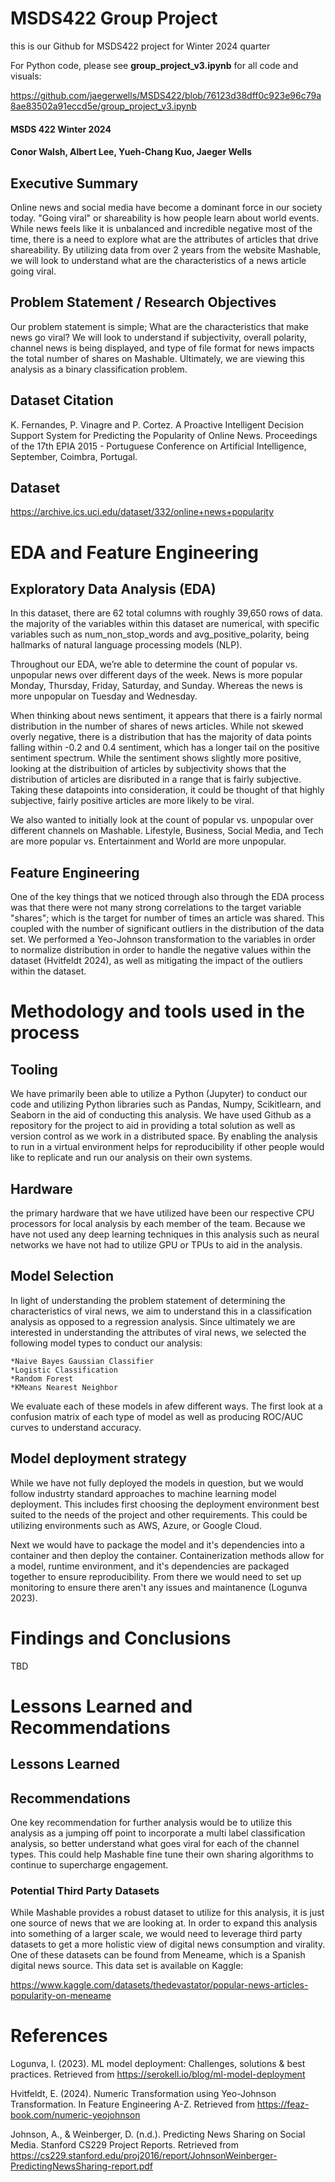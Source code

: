 # MSDS422 Group Project

this is our Github for MSDS422 project for Winter 2024 quarter

For Python code, please see **group_project_v3.ipynb** for all code and visuals:

https://github.com/jaegerwells/MSDS422/blob/76123d38dff0c923e96c79a8ae83502a91eccd5e/group_project_v3.ipynb 

#### MSDS 422 Winter 2024

#### Conor Walsh, Albert Lee, Yueh-Chang Kuo, Jaeger Wells

## Executive Summary

Online news and social media have become a dominant force in our society today. "Going viral" or shareability is how people learn about world events. While news feels like it is unbalanced and incredible negative most of the time, there is a need to explore what are the attributes of articles that drive shareability. By utilizing data from over 2 years from the website Mashable, we will look to understand what are the characteristics of a news article going viral. 

## Problem Statement / Research Objectives

Our problem statement is simple; What are the characteristics that make news go viral? We will look to understand if subjectivity, overall polarity, channel news is being displayed, and type of file format for news impacts the total number of shares on Mashable. Ultimately, we are viewing this analysis as a binary classification problem.

## Dataset Citation

K. Fernandes, P. Vinagre and P. Cortez. A Proactive Intelligent Decision
Support System for Predicting the Popularity of Online News. Proceedings
of the 17th EPIA 2015 - Portuguese Conference on Artificial Intelligence,
September, Coimbra, Portugal.

## Dataset

https://archive.ics.uci.edu/dataset/332/online+news+popularity

# EDA and Feature Engineering

## Exploratory Data Analysis (EDA)

In this dataset, there are 62 total columns with roughly 39,650 rows of data. the majority of the variables within this dataset are numerical, with specific variables such as num_non_stop_words and avg_positive_polarity, being hallmarks of natural language processing models (NLP).

Throughout our EDA, we’re able to determine the count of popular vs. unpopular news over different days of the week. News is more popular Monday, Thursday, Friday, Saturday, and Sunday. Whereas the news is more unpopular on Tuesday and Wednesday. 

When thinking about news sentiment, it appears that there is a fairly normal distribution in the number of shares of news articles. While not skewed overly negative, there is a distribution that has the majority of data points falling within -0.2 and 0.4 sentiment, which has a longer tail on the positive sentiment spectrum. While the sentiment shows slightly more positive, looking at the distribuition of articles by subjectivity shows that the distribution of articles are disributed in a range that is fairly subjective. Taking these datapoints into consideration, it could be thought of that highly subjective, fairly positive articles are more likely to be viral.



 We also wanted to initially look at the count of popular vs. unpopular over different channels on Mashable. Lifestyle, Business, Social Media, and Tech are more popular vs. Entertainment and World are more unpopular.

 

## Feature Engineering

One of the key things that we noticed through also through the EDA process was that there were not many strong correlations to the target variable "shares"; which is the target for number of times an article was shared. This coupled with the number of significant outliers in the distribution of the data set. We performed a Yeo-Johnson transformation to the variables in order to normalize distribution in order to handle the negative values within the dataset (Hvitfeldt 2024), as well as mitigating the impact of the outliers within the dataset.

# Methodology and tools used in the process

## Tooling

We have primarily been able to utilize a Python (Jupyter) to conduct our code and utilizing Python libraries such as Pandas, Numpy, Scikitlearn, and Seaborn in the aid of conducting this analysis. We have used Github as a repository for the project to aid in providing a total solution as well as version control as we work in a distributed space. By enabling the analysis to run in a virtual environment helps for reproducibility if other people would like to replicate and run our analysis on their own systems.

## Hardware

the primary hardware that we have utilized have been our respective CPU processors for local analysis by each member of the team. Because we have not used any deep learning techniques in this analysis such as neural networks we have not had to utilize GPU or TPUs to aid in the analysis.

## Model Selection

In light of understanding the problem statement of determining the characteristics of viral news, we aim to understand this in a classification analysis as opposed to a regression analysis. Since ultimately we are interested in understanding the attributes of viral news, we selected the following model types to conduct our analysis:

```
*Naive Bayes Gaussian Classifier
*Logistic Classification
*Random Forest
*KMeans Nearest Neighbor
```

We evaluate each of these models in afew different ways. The first look at a confusion matrix of each type of model as well as producing ROC/AUC curves to understand accuracy.

## Model deployment strategy

While we have not fully deployed the models in question, but we would follow industrty standard approaches to machine learning model deployment. This includes first choosing the deployment environment best suited to the needs of the project and other requirements. This could be utilizing environments such as AWS, Azure, or Google Cloud.

Next we would have to package the model and it's dependencies into a container and then deploy the container. Containerization methods allow for a model, runtime environment, and it's dependencies are packaged together to ensure reproducibility. From there we would need to set up monitoring to ensure there aren't any issues and maintanence (Logunva 2023).

# Findings and Conclusions

TBD

# Lessons Learned and Recommendations

## Lessons Learned

## Recommendations

One key recommendation for further analysis would be to utilize this analysis as a jumping off point to incorporate a multi label classification analysis, so better understand what goes viral for each of the channel types. This could help Mashable fine tune their own sharing algorithms to continue to supercharge engagement.

### Potential Third Party Datasets

While Mashable provides a robust dataset to utilize for this analysis, it is just one source of news that we are looking at. In order to expand this analysis into something of a larger scale, we would need to leverage third party datasets to get a more holistic view of digital news consumption and virality. One of these datasets can be found from Meneame, which is a Spanish digital news source. This data set is available on Kaggle:

https://www.kaggle.com/datasets/thedevastator/popular-news-articles-popularity-on-meneame

# References

Logunva, I. (2023). ML model deployment: Challenges, solutions & best practices. Retrieved from https://serokell.io/blog/ml-model-deployment

Hvitfeldt, E. (2024). Numeric Transformation using Yeo-Johnson Transformation. In Feature Engineering A-Z. Retrieved from https://feaz-book.com/numeric-yeojohnson

Johnson, A., & Weinberger, D. (n.d.). Predicting News Sharing on Social Media. Stanford CS229 Project Reports. Retrieved from https://cs229.stanford.edu/proj2016/report/JohnsonWeinberger-PredictingNewsSharing-report.pdf
